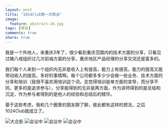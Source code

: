```yaml
---
layout: post
title: "1024Club第一次聚会"
image:
  feature: abstract-10.jpg
tags: [聚会]
comments: true
share: true
---
```


我是一个外地人，来重庆3年了，很少看到重庆范围内的技术方面的分享，只看见过猪八戒组织过几次前端方面的分享，重庆地区产品经理的分享交流还是蛮多的。

我们每个人来到一个组织内无非是收入上有提高，能力上有提高，能力的提高又能带动收入的提高，多好的事情啊。每个公司都多多少少会做一些业务、技术方面的分享和培训（我很不喜欢用培训这个词，总觉得培训是单方面的宣导，而分享不同，更多的是追求参与），分享能得到的无非是两方面，作为讲师得到的是总结和沉淀，作为参与者得到的是他人的经验和总结后的精华。

基于这些考虑，我和几个圈里的朋友聊了聊，彼此都有这样的想法，之后1024Club就成立了。


![大合影](http://pic.yupoo.com/peigen123_v/EoyTZCsY/5Dwvo.jpg)
![会议中](http://pic.yupoo.com/peigen123_v/EoCqgXwI/Qpvsb.jpg)
![会议中](http://pic.yupoo.com/peigen123_v/EoCqh0VT/tuYkf.jpg)
![会议中](http://pic.yupoo.com/peigen123_v/EoCqDRJH/12Ou2o.jpg)

